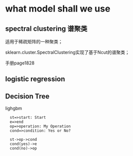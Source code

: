 # what model shall we use

## spectral clustering 谱聚类

适用于稀疏矩阵的一种聚类；

sklearn.cluster.SpectralClustering实现了基于Ncut的谱聚类；

手册page1828

## logistic regression

## Decision Tree

lighgbm


```flow
  st=>start: Start
  e=>end
  op=>operation: My Operation
  cond=>condition: Yes or No?

  st->op->cond
  cond(yes)->e
  cond(no)->op
```